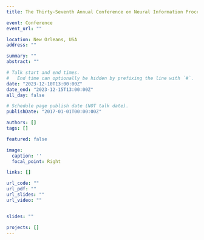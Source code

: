 ```yaml
---
title: The Thirty-Seventh Annual Conference on Neural Information Processing Systems (NeurIPS 2023)

event: Conference
event_url: ""

location: New Orleans, USA
address: ""

summary: "" 
abstract: ""

# Talk start and end times.
#   End time can optionally be hidden by prefixing the line with `#`.
date: "2023-12-10T13:00:00Z"
date_end: "2023-12-15T13:00:00Z"
all_day: false

# Schedule page publish date (NOT talk date).
publishDate: "2017-01-01T00:00:00Z"

authors: []
tags: []

featured: false

image:
  caption: ''
  focal_point: Right

links: []

url_code: ""
url_pdf: ""
url_slides: ""
url_video: ""


slides: ""

projects: []
---
```


